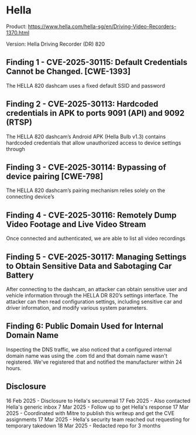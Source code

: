 # Hella

Product: https://www.hella.com/hella-sg/en/Driving-Video-Recorders-1370.html

Version: Hella Driving Recorder (DR) 820

## Finding 1 - CVE-2025-30115: Default Credentials Cannot be Changed. [CWE-1393]
The HELLA 820 dashcam uses a fixed default SSID and password <REDACTED>

## Finding 2 - CVE-2025-30113: Hardcoded credentials in APK to ports 9091 (API) and 9092 (RTSP)
The HELLA 820 dashcam’s Android APK (Hella Bulb v1.3) contains hardcoded credentials that allow unauthorized access to device settings through <REDACTED>

## Finding 3 - CVE-2025-30114: Bypassing of device pairing [CWE-798]
The HELLA 820 dashcam’s pairing mechanism relies solely on the connecting device’s <REDACTED>

## Finding 4 - CVE-2025-30116: Remotely Dump Video Footage and Live Video Stream
Once connected and authenticated, we are able to list all video recordings <REDACTED>

## Finding 5 - CVE-2025-30117: Managing Settings to Obtain Sensitive Data and Sabotaging Car Battery
After connecting to the dashcam, an attacker can obtain sensitive user and vehicle information through the HELLA DR 820’s settings interface. The attacker can then read configuration settings, including sensitive car and driver information, and modify various system parameters. <REDACTED>

## Finding 6: Public Domain Used for Internal Domain Name
Inspecting the DNS traffic, we also noticed that a configured internal domain name was using the .com tld and that domain name wasn't registered. We've registered that and notified the manufacturer within 24 hours.


## Disclosure
16 Feb 2025 - Disclosure to Hella's securemail
17 Feb 2025 - Also contacted Hella's generic inbox
7 Mar 2025 - Follow up to get Hella's response
17 Mar 2025 - Coordinated with Mitre to publish this writeup and get the CVE assignments
17 Mar 2025 - Hella's security team reached out requesting for temporary takedown
18 Mar 2025 - Redacted repo for 3 months
